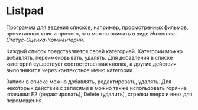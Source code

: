 # Listpad

Программа для ведения списков, например, просмотренных фильмов, прочитанных книг и прочего, что можно описать в виде *Название-Статус-Оценка-Комментарий*.

Каждый список представляется своей категорией. Категории можно добавлять, переименовывать, удалять.
Для добавления в списке категорий существует соответственная кнопка, а другие действия выполняются через контекстное меню категории.

Записи в списке можно добавлять, редактировать, удалять. Для некоторых действий с записями в можно также использовать горячие клавиши: F2 (редактировать), Delete (удалить), стрелки вверх и вниз для перемещения.